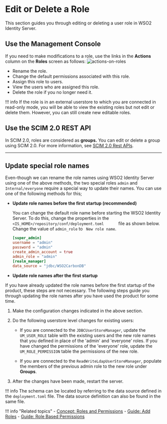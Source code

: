 # Edit or Delete a Role

This section guides you through editing or deleting a user role in WSO2 Identity Server.

## Use the Management Console

If you need to make modifications to a role, use the links in the
**Actions** column on the **Roles** screen as follows:
![actions-on-roles]({{base_path}}/assets/img/fragments/actions-on-roles.png)

-   Rename the role.
-   Change the default permissions associated with this role.
-   Assign this role to users.
-   View the users who are assigned this role.
-   Delete the role if you no longer need it. 

!!! info 
    If the role is in an external userstore to which you are connected in
    read-only mode, you will be able to view the existing roles but not edit
    or delete them. However, you can still create new editable roles.

## Use the SCIM 2.0 REST API

In SCIM 2.0, roles are considered as **groups.** You can edit or delete a
group using SCIM 2.0. For more information, see [SCIM 2.0 Rest APIs]({{base_path}}/apis/scim2-rest-apis).

----

## Update special role names
Even-though we can rename the role names using WSO2 Identity Server using one of the above methods, the two special roles
`admin` and `Internal/everyone` require a special way to update their names. You can use one of the following methods for this;

-   **Update role names before the first startup (recommended)**

    You can change the default role name before starting the WSO2 Identity
    Server. To do this, change the properties in the `         <IS_HOME>/repository/conf/deployment.toml       ` file as shown below.
    Change the value of `admin_role` to ` New role name`. 

    ```toml
    [super_admin]
    username = "admin"
    password = "admin"
    create_admin_account = true
    admin_role = "admin"
    [realm_manager]
    data_source = "jdbc/WSO2CarbonDB"
    ```

-   **Update role names after the first startup** 

If you have already updated the role names before the first startup of
the product, these steps are not necessary. The following steps guide
you through updating the role names after you have used the product for
some time.

1.  Make the configuration changes indicated in the above section.
2.  Do the following userstore level changes for existing users:  
    -   If you are connected to the `JDBCUserStoreManager`, update the `UM_USER_ROLE` table with the existing
        users and the new role names that you defined in place of the 'admin' and 'everyone' roles. If you have changed the permissions of the 'everyone' role, update the `UM_ROLE_PERMISSION` table the permissions of the new role.

    -   If you are connected to the `ReadWriteLdapUserStoreManager`, populate the members of the previous admin role to the new role under **Groups**.

3.  After the changes have been made, restart the server.

!!! info 
    The schema can be located by referring to the data source
    defined in the `deployment.toml` file. The data source definition
    can also be found in the same file. 


!!! info "Related topics"
    - [Concept: Roles and Permissions]({{base_path}}/references/concepts/user-management/roles-and-permissions)
    - [Guide: Add Roles]({{base_path}}/guides/identity-lifecycles/add-user-roles)
    - [Guide: Role Based Permissions]({{base_path}}/guides/identity-lifecycles/role-based-permissions/)

